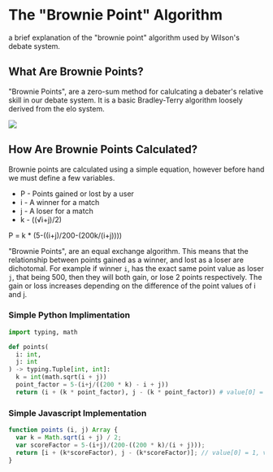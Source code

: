 # The "Brownie Point" Algorithm

a brief explanation of the "brownie point" algorithm used by Wilson's debate system.

## What Are Brownie Points?

"Brownie Points", are a zero-sum method for calulcating a debater's relative skill in our debate system. It is a basic Bradley-Terry algorithm loosely derived from the elo system.
  
<img src="https://user-images.githubusercontent.com/82357502/136141241-5a0b9f48-4781-4f32-a177-9b90403f5861.png">
  
## How Are Brownie Points Calculated?

Brownie points are calculated using a simple equation, however before hand we must define a few variables.

* P - Points gained or lost by a user
* i - A winner for a match
* j - A loser for a match
* k - ((√i+j)/2)

P = k * (5-((i+j)/200-(200k/(i+j))))

"Brownie Points", are an equal exchange algorithm. This means that the relationship between points gained as a winner, and lost as a loser are dichotomal. For example if winner `i`, has the exact same point value as loser `j`, that being 500, then they will both gain, or lose 2 points respectively.
The gain or loss increases depending on the difference of the point values of i and j.

### Simple Python Implimentation

```py
import typing, math

def points(
  i: int,
  j: int
) -> typing.Tuple[int, int]:
  k = int(math.sqrt(i + j))
  point_factor = 5-(i+j/((200 * k) - i + j))
  return (i + (k * point_factor), j - (k * point_factor)) # value[0] = i, value[1] = j
```

### Simple Javascript Implementation

```js
function points (i, j) Array {
  var k = Math.sqrt(i + j) / 2;
  var scoreFactor = 5-(i+j)/(200-((200 * k)/(i + j)));
  return [i + (k*scoreFactor), j - (k*scoreFactor)]; // value[0] = 1, value[1] = j
}
```
